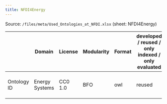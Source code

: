 ```yaml
---
title: NFDI4Energy
---
```


Source: `/files/meta/Used_Ontologies_at_NFDI.xlsx` (sheet: NFDI4Energy)

| |Domain|License|Modularity|Format|developed / reused / only indexed / only evaluated|Used in|
|---|---|---|---|---|---|---|
|Ontology ID|Energy Systems|CC0 1.0|BFO|owl|reused|Open Energy Family & OEP|
